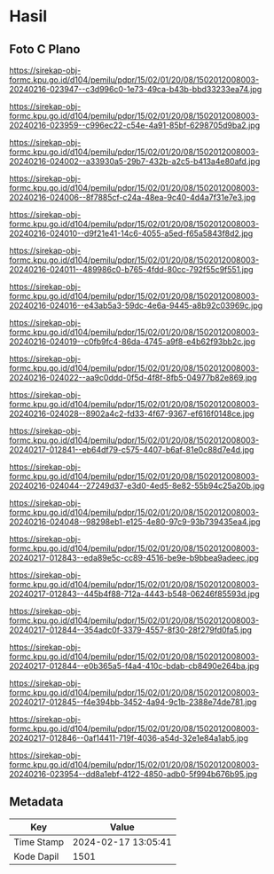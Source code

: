 # Hasil

## Foto C Plano

https://sirekap-obj-formc.kpu.go.id/d104/pemilu/pdpr/15/02/01/20/08/1502012008003-20240216-023947--c3d996c0-1e73-49ca-b43b-bbd33233ea74.jpg

https://sirekap-obj-formc.kpu.go.id/d104/pemilu/pdpr/15/02/01/20/08/1502012008003-20240216-023959--c996ec22-c54e-4a91-85bf-6298705d9ba2.jpg

https://sirekap-obj-formc.kpu.go.id/d104/pemilu/pdpr/15/02/01/20/08/1502012008003-20240216-024002--a33930a5-29b7-432b-a2c5-b413a4e80afd.jpg

https://sirekap-obj-formc.kpu.go.id/d104/pemilu/pdpr/15/02/01/20/08/1502012008003-20240216-024006--8f7885cf-c24a-48ea-9c40-4d4a7f31e7e3.jpg

https://sirekap-obj-formc.kpu.go.id/d104/pemilu/pdpr/15/02/01/20/08/1502012008003-20240216-024010--d9f21e41-14c6-4055-a5ed-f65a5843f8d2.jpg

https://sirekap-obj-formc.kpu.go.id/d104/pemilu/pdpr/15/02/01/20/08/1502012008003-20240216-024011--489986c0-b765-4fdd-80cc-792f55c9f551.jpg

https://sirekap-obj-formc.kpu.go.id/d104/pemilu/pdpr/15/02/01/20/08/1502012008003-20240216-024016--e43ab5a3-59dc-4e6a-9445-a8b92c03969c.jpg

https://sirekap-obj-formc.kpu.go.id/d104/pemilu/pdpr/15/02/01/20/08/1502012008003-20240216-024019--c0fb9fc4-86da-4745-a9f8-e4b62f93bb2c.jpg

https://sirekap-obj-formc.kpu.go.id/d104/pemilu/pdpr/15/02/01/20/08/1502012008003-20240216-024022--aa9c0ddd-0f5d-4f8f-8fb5-04977b82e869.jpg

https://sirekap-obj-formc.kpu.go.id/d104/pemilu/pdpr/15/02/01/20/08/1502012008003-20240216-024028--8902a4c2-fd33-4f67-9367-ef616f0148ce.jpg

https://sirekap-obj-formc.kpu.go.id/d104/pemilu/pdpr/15/02/01/20/08/1502012008003-20240217-012841--eb64df79-c575-4407-b6af-81e0c88d7e4d.jpg

https://sirekap-obj-formc.kpu.go.id/d104/pemilu/pdpr/15/02/01/20/08/1502012008003-20240216-024044--27249d37-e3d0-4ed5-8e82-55b94c25a20b.jpg

https://sirekap-obj-formc.kpu.go.id/d104/pemilu/pdpr/15/02/01/20/08/1502012008003-20240216-024048--98298eb1-e125-4e80-97c9-93b739435ea4.jpg

https://sirekap-obj-formc.kpu.go.id/d104/pemilu/pdpr/15/02/01/20/08/1502012008003-20240217-012843--eda89e5c-cc89-4516-be9e-b9bbea9adeec.jpg

https://sirekap-obj-formc.kpu.go.id/d104/pemilu/pdpr/15/02/01/20/08/1502012008003-20240217-012843--445b4f88-712a-4443-b548-06246f85593d.jpg

https://sirekap-obj-formc.kpu.go.id/d104/pemilu/pdpr/15/02/01/20/08/1502012008003-20240217-012844--354adc0f-3379-4557-8f30-28f279fd0fa5.jpg

https://sirekap-obj-formc.kpu.go.id/d104/pemilu/pdpr/15/02/01/20/08/1502012008003-20240217-012844--e0b365a5-f4a4-410c-bdab-cb8490e264ba.jpg

https://sirekap-obj-formc.kpu.go.id/d104/pemilu/pdpr/15/02/01/20/08/1502012008003-20240217-012845--f4e394bb-3452-4a94-9c1b-2388e74de781.jpg

https://sirekap-obj-formc.kpu.go.id/d104/pemilu/pdpr/15/02/01/20/08/1502012008003-20240217-012846--0af14411-719f-4036-a54d-32e1e84a1ab5.jpg

https://sirekap-obj-formc.kpu.go.id/d104/pemilu/pdpr/15/02/01/20/08/1502012008003-20240216-023954--dd8a1ebf-4122-4850-adb0-5f994b676b95.jpg


## Metadata

| Key        | Value               |
| ---------- | ------------------- |
| Time Stamp | 2024-02-17 13:05:41 |
| Kode Dapil | 1501                |




